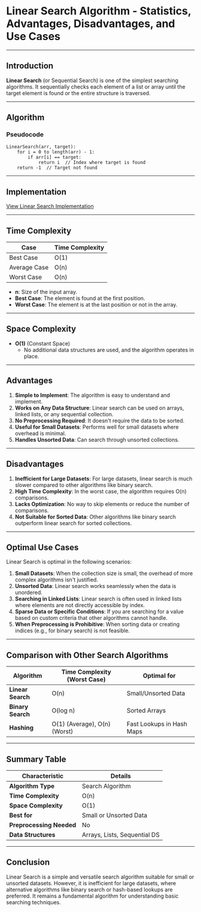 # Linear Search Algorithm - Statistics, Advantages, Disadvantages, and Use Cases

---

## Introduction
**Linear Search** (or Sequential Search) is one of the simplest searching algorithms. It sequentially checks each element of a list or array until the target element is found or the entire structure is traversed.

---

## Algorithm
### Pseudocode
```plaintext
LinearSearch(arr, target):
    for i = 0 to length(arr) - 1:
        if arr[i] == target:
            return i  // Index where target is found
    return -1  // Target not found
```

---

## Implementation
   [View Linear Search Implementation](./linearSearch.c)


---

## Time Complexity
| **Case**       | **Time Complexity** |
|----------------|---------------------|
| Best Case      | O(1)                |
| Average Case   | O(n)                |
| Worst Case     | O(n)                |

- **n**: Size of the input array.
- **Best Case**: The element is found at the first position.
- **Worst Case**: The element is at the last position or not in the array.

---

## Space Complexity
- **O(1)** (Constant Space)
    - No additional data structures are used, and the algorithm operates in place.

---

## Advantages
1. **Simple to Implement**: The algorithm is easy to understand and implement.
2. **Works on Any Data Structure**: Linear search can be used on arrays, linked lists, or any sequential collection.
3. **No Preprocessing Required**: It doesn't require the data to be sorted.
4. **Useful for Small Datasets**: Performs well for small datasets where overhead is minimal.
5. **Handles Unsorted Data**: Can search through unsorted collections.

---

## Disadvantages
1. **Inefficient for Large Datasets**: For large datasets, linear search is much slower compared to other algorithms like binary search.
2. **High Time Complexity**: In the worst case, the algorithm requires O(n) comparisons.
3. **Lacks Optimization**: No way to skip elements or reduce the number of comparisons.
4. **Not Suitable for Sorted Data**: Other algorithms like binary search outperform linear search for sorted collections.

---

## Optimal Use Cases
Linear Search is optimal in the following scenarios:

1. **Small Datasets**: When the collection size is small, the overhead of more complex algorithms isn't justified.
2. **Unsorted Data**: Linear search works seamlessly when the data is unordered.
3. **Searching in Linked Lists**: Linear search is often used in linked lists where elements are not directly accessible by index.
4. **Sparse Data or Specific Conditions**: If you are searching for a value based on custom criteria that other algorithms cannot handle.
5. **When Preprocessing is Prohibitive**: When sorting data or creating indices (e.g., for binary search) is not feasible.

---

## Comparison with Other Search Algorithms
| **Algorithm**      | **Time Complexity (Worst Case)** | **Optimal for**           |
|---------------------|----------------------------------|---------------------------|
| **Linear Search**   | O(n)                            | Small/Unsorted Data       |
| **Binary Search**   | O(log n)                        | Sorted Arrays             |
| **Hashing**         | O(1) (Average), O(n) (Worst)    | Fast Lookups in Hash Maps |

---

## Summary Table
| **Characteristic**       | **Details**                   |
|--------------------------|-------------------------------|
| **Algorithm Type**       | Search Algorithm              |
| **Time Complexity**      | O(n)                         |
| **Space Complexity**     | O(1)                         |
| **Best for**             | Small or Unsorted Data        |
| **Preprocessing Needed** | No                           |
| **Data Structures**      | Arrays, Lists, Sequential DS |

---

## Conclusion
Linear Search is a simple and versatile search algorithm suitable for small or unsorted datasets. However, it is inefficient for large datasets, where alternative algorithms like binary search or hash-based lookups are preferred. It remains a fundamental algorithm for understanding basic searching techniques.
